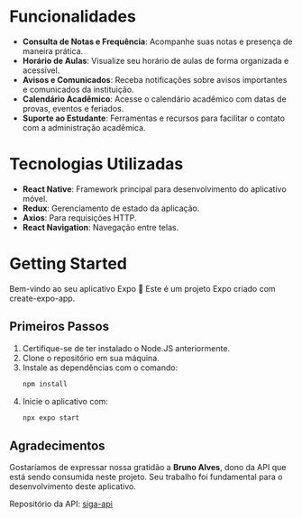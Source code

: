 # Funcionalidades

- **Consulta de Notas e Frequência**: Acompanhe suas notas e presença de maneira prática.
- **Horário de Aulas**: Visualize seu horário de aulas de forma organizada e acessível.
- **Avisos e Comunicados**: Receba notificações sobre avisos importantes e comunicados da instituição.
- **Calendário Acadêmico**: Acesse o calendário acadêmico com datas de provas, eventos e feriados.
- **Suporte ao Estudante**: Ferramentas e recursos para facilitar o contato com a administração acadêmica.

# Tecnologias Utilizadas

- **React Native**: Framework principal para desenvolvimento do aplicativo móvel.
- **Redux**: Gerenciamento de estado da aplicação.
- **Axios**: Para requisições HTTP.
- **React Navigation**: Navegação entre telas.

# Getting Started

Bem-vindo ao seu aplicativo Expo 👋 Este é um projeto Expo criado com create-expo-app.

## Primeiros Passos

1. Certifique-se de ter instalado o Node.JS anteriormente.
2. Clone o repositório em sua máquina.
3. Instale as dependências com o comando:
    ```bash
    npm install
    ```
4. Inicie o aplicativo com:
    ```bash
    npx expo start
    ```

## Agradecimentos

Gostaríamos de expressar nossa gratidão a **Bruno Alves**, dono da API que está sendo consumida neste projeto. Seu trabalho foi fundamental para o desenvolvimento deste aplicativo.

Repositório da API: [siga-api](https://github.com/Cyber-Root0/siga-api)
